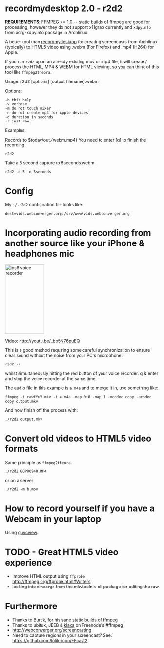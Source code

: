 # recordmydesktop 2.0 - r2d2

**REQUIREMENTS**: [FFMPEG](http://ffmpeg.org/) >= 1.0 -- [static builds of ffmpeg](http://ffmpeg.gusari.org/static/) are good for processing, however they do not support x11grab currently and `xdpyinfo` from xorg-xdpyinfo package in Archlinux.

A better tool than
[recordmydesktop](http://en.wikipedia.org/wiki/RecordMyDesktop) for creating
screencasts from Archlinux (typically) to HTML5 video using .webm (For Firefox)
and .mp4 (H264) for Apple.

If you run `r2d2` upon an already existing mov or mp4 file, it will create /
process the HTML, MP4 & WEBM for HTML viewing, so you can think of this tool
like `ffmpeg2theora`.

Usage: r2d2 [options] [output filename].webm

Options:

	-h this help
	-v verbose
	-m do not touch mixer
	-n do not create mp4 for Apple devices
	-d duration in seconds
	-r just raw

Examples:

Records to $today/out.{webm,mp4} You need to enter [q] to finish the recording.

	r2d2

Take a 5 second capture to 5seconds.webm

	r2d2 -d 5 -n 5seconds

# Config

My `~/.r2d2` configiration file looks like:

	dest=vids.webconverger.org:/srv/www/vids.webconverger.org

# Incorporating audio recording from another source like your iPhone & headphones mic

<img width="128" height="227" src="http://r2d2.webconverger.org/2012-10-27/voice-recorder.png" alt="ios6 voice recorder" />

Video: <http://youtu.be/_bp5N76puEQ>

This is a good method requiring some careful synchronization to ensure clear
sound without the noise from your PC's microphone.

	r2d2 -r

whilst simultaneously hitting the red button of your voice recorder. q & enter
and stop the voice recorder at the same time.

The audio file in this example is `a.m4a` and to merge it in, use something
like:

	ffmpeg -i rawfYuV.mkv -i a.m4a -map 0:0 -map 1 -vcodec copy -acodec copy output.mkv

And now finish off the process with:

	./r2d2 output.mkv

# Convert old videos to HTML5 video formats

Same principle as `ffmpeg2theora`.

	./r2d2 GOPR0940.MP4

or on a server

	./r2d2 -m b.mov

# How to record yourself if you have a Webcam in your laptop

Using [guvcview](http://r2d2.webconverger.org/2012-11-15/guvcview.html).

# TODO - Great HTML5 video experience

* Improve HTML output using `ffprobe` <http://ffmpeg.org/ffprobe.html#Writers>
* looking into `mkvmerge` from the mkvtoolnix-cli package for editing the raw

# Furthermore

* Thanks to Burek, for his sane [static builds of ffmpeg](http://ffmpeg.gusari.org/static/)
* Thanks to ubitux, JEEB & [klaxa](https://gist.github.com/7dcccbd86fdcce3c4ced) on Freenode's #ffmpeg
* <http://webconverger.org/screencasting>
* Need to capture regions in your screencast? See: <https://github.com/lolilolicon/FFcast2>
